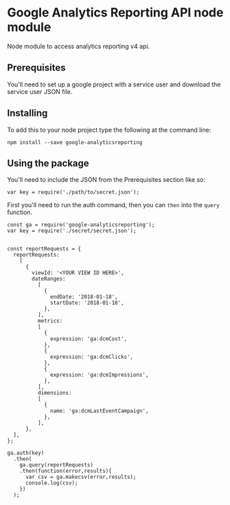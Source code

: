 # Google Analytics Reporting API node module

Node module to access analytics reporting v4 api.  

## Prerequisites

You'll need to set up a google project with a service user and download the service user JSON file.  

## Installing

To add this to your node project type the following at the command line:
```
npm install --save google-analyticsreporting
```

## Using the package

You'll need to include the JSON from the Prerequisites section like so:

```
var key = require('./path/to/secret.json');
```
First you'll need to run the auth command, then you can `then` into the `query` function.

```
const ga = require('google-analyticsreporting');
var key = require('./secret/secret.json');


const reportRequests = {
  reportRequests:
    [
      {
        viewId: '<YOUR VIEW ID HERE>',
        dateRanges:
          [
            {
              endDate: '2018-01-18',
              startDate: '2018-01-18',
            },
          ],
          metrics:
          [
            {
              expression: 'ga:dcmCost',
            },
            {
              expression: 'ga:dcmClicks',
            },
            {
              expression: 'ga:dcmImpressions',
            },
          ],
          dimensions:
          [
            {
              name: 'ga:dcmLastEventCampaign',
            },
          ],
      },
  ],
};

ga.auth(key)
  .then(
    ga.query(reportRequests)
    .then(function(error,results){
      var csv = ga.makecsv(error,results);
      console.log(csv);
    })
  );
```
